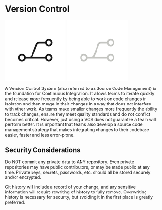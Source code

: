 # Version Control

![git image](img5/git_light.svg ':size=100x100 :class=light-mode-icon :alt= git image; light mode')
![git image](img5/git_dark.svg ':size=100x100 :class=dark-mode-icon :alt= git image; dark mode')

A Version Control System (also referred to as Source Code Management) is the foundation for Continuous Integration. It allows teams to iterate quickly and release more frequently by being able to work on code changes in isolation and then merge in their changes in a way that does not interfere with other work. As teams make smaller changes more frequently the ability to track changes, ensure they meet quality standards and do not conflict becomes critical. However, just using a VCS does not guarantee a team will perform better. It is important that teams also develop a source code management strategy that makes integrating changes to their codebase easier, faster and less error-prone.

## Security Considerations

Do NOT commit any private data to ANY repository. Even private repositories may
have public contributors, or may be made public at any time. Private keys,
secrets, passwords, etc. should all be stored securely and/or encrypted.

Git history will include a record of your change, and any sensitive information
will require rewriting of history to fully remove. Overwriting history is
necessary for security, but avoiding it in the first place is greatly
preferred.
